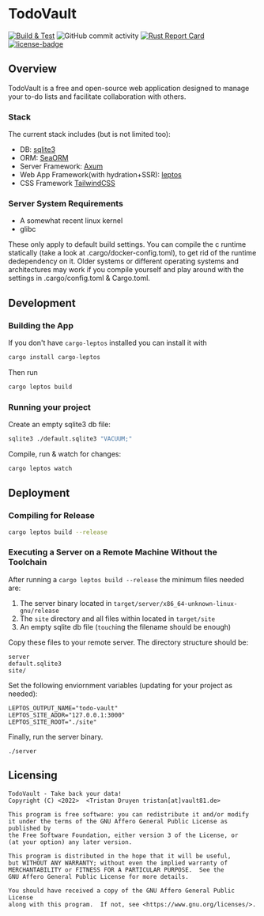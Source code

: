 # TodoVault

[![Build & Test](https://github.com/vault81/todo-vault/actions/workflows/build.yml/badge.svg)](https://github.com/vault81/todo-vault/actions/workflows/build.yml)
![GitHub commit activity](https://img.shields.io/github/commit-activity/m/vault81/todo-vault)
[![Rust Report Card](https://rust-reportcard.xuri.me/badge/github.com/vault81/todo-vault)](https://rust-reportcard.xuri.me/report/github.com/vault81/todo-vault)
[![license-badge](https://img.shields.io/github/license/vault81/todo-vault)](https://github.com/vault81/todo-vault/blob/main/LICENSE.md)

## Overview

TodoVault is a free and open-source web application designed to manage your to-do lists and facilitate collaboration with others.

### Stack

The current stack includes (but is not limited too):

- DB: [sqlite3](https://sqlite.org/index.html)
- ORM: [SeaORM](https://www.sea-ql.org/SeaORM/)
- Server Framework: [Axum](https://github.com/tokio-rs/axum)
- Web App Framework(with hydration+SSR): [leptos](https://github.com/leptos-rs/leptos)
- CSS Framework [TailwindCSS](https://tailwindcss.com)

### Server System Requirements

- A somewhat recent linux kernel
- glibc

These only apply to default build settings.
You can compile the c runtime statically (take a look at .cargo/docker-config.toml), to get rid of the runtime dedependency on it.
Older systems or different operating systems and architectures may work if you compile yourself and play around with the settings in .cargo/config.toml & Cargo.toml.

## Development

### Building the App

If you don't have `cargo-leptos` installed you can install it with

```bash
cargo install cargo-leptos
```

Then run

```bash
cargo leptos build
```

### Running your project

Create an empty sqlite3 db file:

```bash
sqlite3 ./default.sqlite3 "VACUUM;"
```

Compile, run & watch for changes:

```bash
cargo leptos watch
```

## Deployment

### Compiling for Release

```bash
cargo leptos build --release
```

### Executing a Server on a Remote Machine Without the Toolchain

After running a `cargo leptos build --release` the minimum files needed are:

1. The server binary located in `target/server/x86_64-unknown-linux-gnu/release`
2. The `site` directory and all files within located in `target/site`
3. An empty sqlite db file (`touch`ing the filename should be enough)

Copy these files to your remote server. The directory structure should be:

```text
server
default.sqlite3
site/
```

Set the following enviornment variables (updating for your project as needed):

```text
LEPTOS_OUTPUT_NAME="todo-vault"
LEPTOS_SITE_ADDR="127.0.0.1:3000"
LEPTOS_SITE_ROOT="./site"
```

Finally, run the server binary.

```text
./server
```

## Licensing

    TodoVault - Take back your data!
    Copyright (C) <2022>  <Tristan Druyen tristan[at]vault81.de>

    This program is free software: you can redistribute it and/or modify
    it under the terms of the GNU Affero General Public License as published by
    the Free Software Foundation, either version 3 of the License, or
    (at your option) any later version.

    This program is distributed in the hope that it will be useful,
    but WITHOUT ANY WARRANTY; without even the implied warranty of
    MERCHANTABILITY or FITNESS FOR A PARTICULAR PURPOSE.  See the
    GNU Affero General Public License for more details.

    You should have received a copy of the GNU Affero General Public License
    along with this program.  If not, see <https://www.gnu.org/licenses/>.
